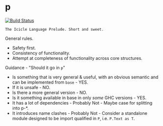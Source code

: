 p
=
[![Build Status](https://api.travis-ci.com/icicle-lang/p.svg?branch=master)](https://travis-ci.com/icicle-lang/p)

```
The Icicle Language Prelude. Short and sweet.
```

General rules.

 - Safety first.
 - Consistency of functionality.
 - Attempt at completeness of functionality across core structures.

Guidance - "Should it go in `p`"

 - Is something that is very general & useful, with an obvious semantic and can be implemented from `base` - YES.
 - If it is unsafe - NO.
 - Is there a more general version - NO.
 - Is it something available in base in only _some_ GHC versions - YES.
 - It has a lot of dependencies - Probably Not - Maybe case for splitting into p-*.
 - It introduces name clashes - Probably Not - Consider a standalone module designed to be import qualified in `P`, i.e. `P.Text as T`.
